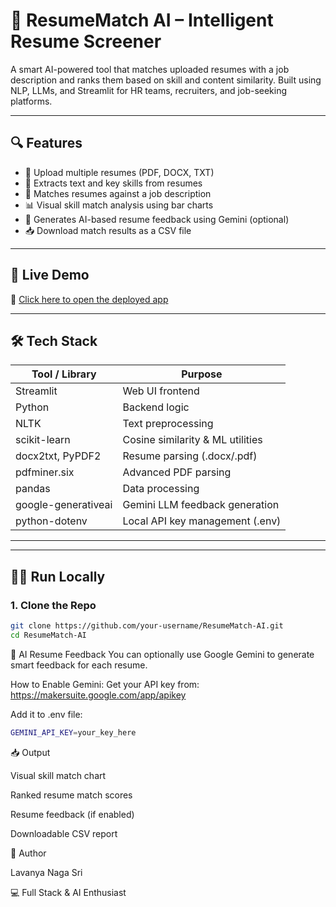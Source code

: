 # 🧠 ResumeMatch AI – Intelligent Resume Screener

A smart AI-powered tool that matches uploaded resumes with a job description and ranks them based on skill and content similarity. Built using NLP, LLMs, and Streamlit for HR teams, recruiters, and job-seeking platforms.

---

## 🔍 Features

- 📄 Upload multiple resumes (PDF, DOCX, TXT)
- 🧠 Extracts text and key skills from resumes
- 🎯 Matches resumes against a job description
- 📊 Visual skill match analysis using bar charts
- 🤖 Generates AI-based resume feedback using Gemini (optional)
- 📥 Download match results as a CSV file

---

## 🚀 Live Demo

🔗 [Click here to open the deployed app](https://your-username-resume-screening-system.streamlit.app)

---

## 🛠️ Tech Stack

| Tool / Library         | Purpose                             |
|------------------------|-------------------------------------|
| Streamlit              | Web UI frontend                     |
| Python                 | Backend logic                       |
| NLTK                   | Text preprocessing                  |
| scikit-learn           | Cosine similarity & ML utilities    |
| docx2txt, PyPDF2       | Resume parsing (.docx/.pdf)         |
| pdfminer.six           | Advanced PDF parsing                |
| pandas                 | Data processing                     |
| google-generativeai    | Gemini LLM feedback generation      |
| python-dotenv          | Local API key management (.env)     |

---


---

## 🧑‍💻 Run Locally

### 1. Clone the Repo

```bash
git clone https://github.com/your-username/ResumeMatch-AI.git
cd ResumeMatch-AI

```

🤖 AI Resume Feedback
You can optionally use Google Gemini to generate smart feedback for each resume.

How to Enable Gemini:
Get your API key from: https://makersuite.google.com/app/apikey

Add it to .env file:
```bash
GEMINI_API_KEY=your_key_here
```

📥 Output

Visual skill match chart

Ranked resume match scores

Resume feedback (if enabled)

Downloadable CSV report

👤 Author

Lavanya Naga Sri

💻 Full Stack & AI Enthusiast
